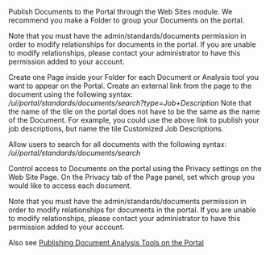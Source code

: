 Publish Documents to the Portal through the Web Sites module. We recommend you make a Folder to group your Documents on the portal. 

Note that you must have the admin/standards/documents permission in order to modify relationships for documents in the portal. If you are unable to modify relationships, please contact your administrator to have this permission added to your account.

Create one Page inside your Folder for each Document or Analysis tool you want to appear on the Portal. Create an external link from the page to the document using the following syntax:
*/ui/portal/standards/documents/search?type=Job+Description*
Note that the name of the tile on the portal does not have to be the same as the name of the Document. For example, you could use the above link to publish your job descriptions, but name the tile Customized Job Descriptions.

Allow users to search for all documents with the following syntax:
*/ui/portal/standards/documents/search*

Control access to Documents on the portal using the Privacy settings on the Web Site Page.  On the Privacy tab of the Page panel,  set which group you would like to access each document.

Note that you must have the admin/standards/documents permission in order to modify relationships for documents in the portal. If you are unable to modify relationships, please contact your administrator to have this permission added to your account.

Also see [Publishing Document Analysis Tools on the Portal](/ui/help/apps/portal/standards/documents/document-analysis)